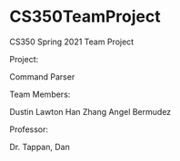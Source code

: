# CS350TeamProject
CS350 Spring 2021 Team Project

Project:

Command Parser

Team Members:

Dustin Lawton
Han Zhang
Angel Bermudez


Professor: 

Dr. Tappan, Dan
